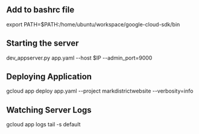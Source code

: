 ## Add to bashrc file
export PATH=$PATH:/home/ubuntu/workspace/google-cloud-sdk/bin

## Starting the server
dev_appserver.py app.yaml --host $IP --admin_port=9000

## Deploying Application 
gcloud app deploy app.yaml --project markdistrictwebsite --verbosity=info

## Watching Server Logs
gcloud app logs tail -s default